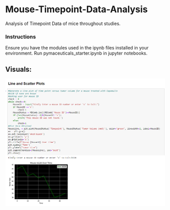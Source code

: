 # Mouse-Timepoint-Data-Analysis
Analysis of Timepoint Data of mice throughout studies.

### Instructions
Ensure you have the modules used in the ipynb files installed in your environment. Run pymaceuticals_starter.ipynb in jupyter notebooks.

## Visuals:
![](images/MouseAnalysisExample.png)
